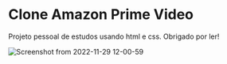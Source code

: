 # Clone Amazon Prime Video

Projeto pessoal de estudos usando html e css.
Obrigado por ler!

![Screenshot from 2022-11-29 12-00-59](https://user-images.githubusercontent.com/69637070/204618766-5c6ffb6c-a7cd-49c6-a782-7634fe928f1a.png)

